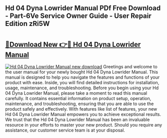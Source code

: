 ## Hd 04 Dyna Lowrider Manual PDf Free Download - Part-6Ve Service Owner Guide - User Repair Edition zRi5W

# <h2><a href="http://bc81963.oget.top/?id=Hd+04+Dyna+Lowrider+Manual">🔗Download New 👉🔴 Hd 04 Dyna Lowrider Manual</a></h2>

[![Hd 04 Dyna Lowrider Manual new download](https://i.imgur.com/5g1atiW.png)](http://bc81963.oget.top/?id=Hd+04+Dyna+Lowrider+Manual)
Greetings and welcome to the user manual for your newly bought Hd 04 Dyna Lowrider Manual. This manual is designed to help you navigate the features and functions of your product with ease. Inside, you will find detailed instructions for installation, usage, maintenance, and troubleshooting. Before you begin using your Hd 04 Dyna Lowrider Manual, please take a moment to read this manual carefully. It contains essential information on product setup, operation, maintenance, and troubleshooting, ensuring that you are able to use the product safely and effectively. With features like list of features, your new Hd 04 Dyna Lowrider Manual empowers you to achieve exceptional results. We trust that the Hd 04 Dyna Lowrider Manual has been an invaluable resource in your efforts to master your new product. Should you require any assistance, our customer service team is at your disposal.
